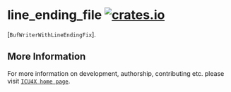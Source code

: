 # line_ending_file [![crates.io](https://img.shields.io/crates/v/line_ending_file)](https://crates.io/crates/line_ending_file)

[`BufWriterWithLineEndingFix`].

## More Information

For more information on development, authorship, contributing etc. please visit [`ICU4X home page`](https://github.com/unicode-org/icu4x).

